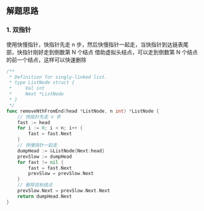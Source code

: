 ## 解题思路

### 1. 双指针

使用快慢指针，快指针先走 n 步，然后快慢指针一起走，当快指针到达链表尾部，快指针刚好走到倒数第 N 个结点
借助虚拟头结点，可以走到倒数第 N 个结点的前一个结点，这样可以快速删除

```go
/**
 * Definition for singly-linked list.
 * type ListNode struct {
 *     Val int
 *     Next *ListNode
 * }
 */
func removeNthFromEnd(head *ListNode, n int) *ListNode {
    // 快指针先走 n 步
    fast := head
    for i := 0; i < n; i++ {
        fast = fast.Next
    }
    // 快慢指针一起走
    dumpHead := &ListNode{Next:head}
    prevSlow := dumpHead
    for fast != nil {
        fast = fast.Next
        prevSlow = prevSlow.Next
    }
    // 删除目标结点
    prevSlow.Next = prevSlow.Next.Next
    return dumpHead.Next
}
```
